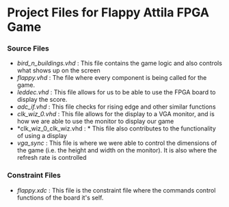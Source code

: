 # Project Files for Flappy Attila FPGA Game 

### Source Files 
  * *bird_n_buildings.vhd* : This file contains the game logic and also controls what shows up on the screen 
  * *flappy.vhd* : The file where every component is being called for the game. 
  * *leddec.vhd* : This file allows for us to be able to use the FPGA board to display the score. 
  * *adc_if.vhd* : This file checks for rising edge and other similar functions 
  * *clk_wiz_0.vhd* : This file allows for the display to a VGA monitor, and is how we are able to use the monitor to display our game
  * *clk_wiz_0_clk_wiz.vhd : * This file also contributes to the functionality of using a display 
  * *vga_sync* : This file is where we were able to control the dimensions of the game (i.e. the height and width on the monitor). It is also where the refresh rate                  is controlled
  
### Constraint Files
  * *flappy.xdc* : This file is the constraint file where the commands control functions of the board it's self. 


   
